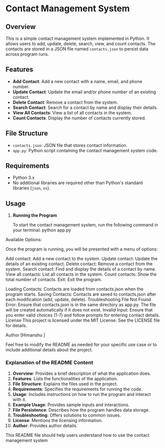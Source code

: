 
# Contact Management System

## Overview

This is a simple contact management system implemented in Python. It allows users to add, update, delete, search, view, and count contacts. The contacts are stored in a JSON file named `contacts.json` to persist data across program runs.

## Features

- **Add Contact**: Add a new contact with a name, email, and phone number.
- **Update Contact**: Update the email and/or phone number of an existing contact.
- **Delete Contact**: Remove a contact from the system.
- **Search Contact**: Search for a contact by name and display their details.
- **View All Contacts**: View a list of all contacts in the system.
- **Count Contacts**: Display the number of contacts currently stored.

## File Structure

- `contacts.json`: JSON file that stores contact information.
- `app.py`: Python script containing the contact management system code.

## Requirements

- Python 3.x
- No additional libraries are required other than Python's standard libraries (`json`, `os`).

## Usage

1. **Running the Program**

   To start the contact management system, run the following command in your terminal:
   python app.py

   
Available Options:

Once the program is running, you will be presented with a menu of options:

Add contact: Add a new contact to the system.
Update contact: Update the details of an existing contact.
Delete contact: Remove a contact from the system.
Search contact: Find and display the details of a contact by name.
View all contacts: List all contacts in the system.
Count contacts: Show the total number of contacts.
Exit: Exit the program.


Loading Contacts: Contacts are loaded from contacts.json when the program starts.
Saving Contacts: Contacts are saved to contacts.json after each modification (add, update, delete).
Troubleshooting
File Not Found Error: Ensure that contacts.json is in the same directory as app.py. The file will be created automatically if it does not exist.
Invalid Input: Ensure that you enter valid choices (1-7) and follow prompts for entering contact details.
License
This project is licensed under the MIT License. See the LICENSE file for details.

Author
[Himanshu ]

Feel free to modify the README as needed for your specific use case or to include additional details about the project.

### Explanation of the README Content

1. **Overview**: Provides a brief description of what the application does.
2. **Features**: Lists the functionalities of the application.
3. **File Structure**: Explains the files used in the project.
4. **Requirements**: Specifies the requirements for running the code.
5. **Usage**: Includes instructions on how to run the program and interact with it.
6. **Example Usage**: Provides sample inputs and interactions.
7. **File Persistence**: Describes how the program handles data storage.
8. **Troubleshooting**: Offers solutions to common issues.
9. **License**: Mentions the licensing information.
10. **Author**: Provides author details.

This README file should help users understand how to use the contact management system
